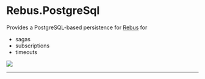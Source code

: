 # Rebus.PostgreSql

Provides a PostgreSQL-based persistence for [Rebus](https://github.com/rebus-org/Rebus) for

* sagas
* subscriptions
* timeouts

![](https://raw.githubusercontent.com/rebus-org/Rebus/master/artwork/little_rebusbus2_copy-200x200.png)

---


